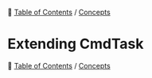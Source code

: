 🔖 [Table of Contents](../README.md) / [Concepts](README.md)

# Extending CmdTask

🔖 [Table of Contents](../README.md) / [Concepts](README.md)
